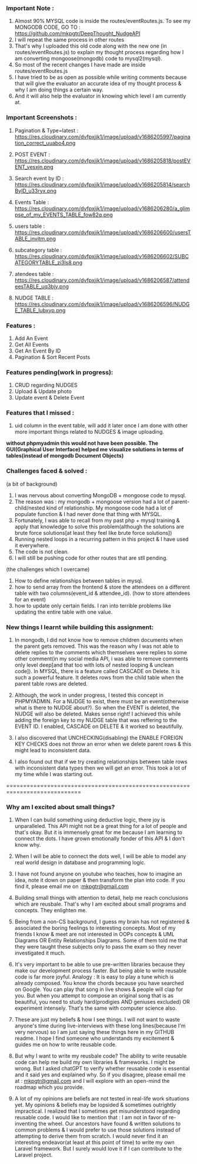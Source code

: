 ### Important Note :

1. Almost 90% MYSQL code is inside the routes/eventRoutes.js. To see my MONGODB CODE, GO TO : https://github.com/mkpgtr/DeepThought_NudgeAPI
2. I will repeat the same process in other routes
3. That's why I uploaded this old code along with the new one (in routes/eventRoutes.js) to explain my thought process regarding how I am converting mongoose(mongodb) code to mysql2(mysql).  
4. So most of the recent changes I have made are inside routes/eventRoutes.js
5. I have tried to be as open as possible while writing comments because that will give the evaluator an accurate idea of my thought process & why I am doing things a certain way. 
6. And it will also help the evaluator in knowing which level I am currently at.

### Important Screenshots :

1. Pagination & Type=latest  : https://res.cloudinary.com/dvfpxjjk1/image/upload/v1686205997/pagination_correct_uuabo4.png

2. POST EVENT : https://res.cloudinary.com/dvfpxjjk1/image/upload/v1686205818/postEVENT_vesxjn.png

3. Search event by ID : https://res.cloudinary.com/dvfpxjjk1/image/upload/v1686205814/searchByID_u33ryx.png

4. Events Table : https://res.cloudinary.com/dvfpxjjk1/image/upload/v1686206280/a_glimpse_of_my_EVENTS_TABLE_fow82q.png

5. users table : https://res.cloudinary.com/dvfpxjjk1/image/upload/v1686206600/usersTABLE_invjtm.png

6. subcategory table : https://res.cloudinary.com/dvfpxjjk1/image/upload/v1686206602/SUBCATEGORYTABLE_zi3ls8.png

7. atendees table : https://res.cloudinary.com/dvfpxjjk1/image/upload/v1686206587/attendeesTABLE_uq3bjy.png

8. NUDGE TABLE : https://res.cloudinary.com/dvfpxjjk1/image/upload/v1686206596/NUDGE_TABLE_lubxyp.png
### Features :

1. Add An Event
2. Get All Events
3. Get An Event By ID
4. Pagination & Sort Recent Posts

### Features pending(work in progress):

1. CRUD regarding NUDGES
2. Upload & Update photo
3. Update event & Delete Event

### Features that I missed :
1. uid column in the event table, will add it later once I am done with other more important things related to NUDGES & image uploading. 

**without phpmyadmin this would not have been possible. The GUI(Graphical User Interface) helped me visualize solutions in terms of tables(instead of mongodb Document Objects)**


### Challenges faced & solved :

(a bit of background)

1. I was nervous about converting MongoDB + mongoose code to mysql.
2. The reason was : my mongodb + mongoose version had a lot of parent-child/nested kind of relationship.
    My mongoose code had a lot of populate function & I had never done that thing with MYSQL.
3. Fortunately, I was able to recall from my past php + mysql training & apply that knowledge to solve this problem(although the solutions are brute force solutions[at least they feel like brute force solutions])
4. Running nested loops in a recurring pattern in this project & I have used it everywhere.
5. The code is not clean.
6. I will still be pushing code for other routes that are stll pending. 

(the challenges which I overcame)

1. How to define relationships between tables in mysql.
2. how to send array from the frontend & store the attendees on a different table with two columns(event_id & attendee_id). (how to store attendees for an event)
 3. how to update only certain fields. I ran into terrible problems like updating the entire table with one value.
 
### New things I learnt while building this assignment:

1. In mongodb, I did not know how to remove children documents when the parent gets removed. This was the reason why I was not able to delete replies to the comments which themselves were replies to some other comment(in my social media API, i was able to remove comments only level deep[and that too with lots of nested looping & unclean code]). In MYSQL, there is a feature called CASCADE on Delete. It is such a powerful feature. It deletes rows from the child table when the parent table rows are deleted.

2. Although, the work in under progress, I tested this concept in PHPMYADMIN. For a NUDGE to exist, there must be an event(otherwise what is there to NUDGE about?). So when the EVENT is deleted, the NUDGE will also be deleted. Makes sense right! I achieved this while adding the foreign key to my NUDGE table that was reffering to the EVENT ID. I enabled, CASCADE on DELETE & it worked so beautifully.

3. I also discovered that UNCHECKING(disabling) the ENABLE FOREIGN KEY CHECKS does not throw an error when we delete parent rows & this might lead to inconsistent data.

4. I also found out that if we try creating relationships between table rows with inconsistent data types then we will get an error. This took a lot of my time while I was starting out.

============================================================================



### Why am I excited about small things?

1. When I can build something using deductive logic, there joy is unparalleled. This API might not be a great thing for a lot of people and that's okay. But it is immensely great for me because I am learning to connect the dots. I have grown emotionally fonder of this API & I don't know why.

2. When I will be able to connect the dots well, I will be able to model any real world design in database and programming logic. 

3. I have not found anyone on youtube who teaches, how to imagine an idea, note it down on paper & then transform the plan into code. If you find it, please email me on :mkpgtr@gmail.com

4. Building small things with attention to detail, help me reach conclusions which are reusbale. That's why I am excited about small programs and concepts. They enlighten me. 

5. Being from a non-CS background, I guess my brain has not registered & associated the boring feelings to interesting concepts. Most of my friends I know & meet are not interested in OOPs concepts & UML Diagrams OR Entity Relationships Diagrams. Some of them told me that they were taught these subjects only to pass the exam so they never investigated it much.

6. It's very important to be able to use pre-written libraries because they make our development process faster. But being able to write reusable code is far more joyful. Analogy : It is easy to play a tune which is already composed. You know the chords because you have searched on Google. You can play that song in live shows & people will clap for you. But when you attempt to compose an original song that is as beautiful, you need to study hard(prodigies AND geniuses excluded) OR experiment intensely. That's the same with computer science also.

7. These are just my beliefs & how I see things. I will not want to waste anyone's time during live-interviews with these long lines(because I'm very nervous) so I am just saying these things here in my GITHUB readme. I hope I find someone who understands my excitement & guides me on how to write reusable code. 

8. But why I want to write my reusbale code? The ability to write reusable code can help me build my own libraries & frameworks. I might be wrong. But I asked chatGPT to verify whether reusable code is essential and it said yes and explained why. So if you disagree, please email me at : mkpgtr@gmail.com and I will explore with an open-mind the roadmap which you provide.

9. A lot of my opinions are beliefs are not tested in real-life work situations yet. My opinions & beliefs may be lopsided & sometimes outrightly impractical. I realized that I sometimes get misunderstood regarding reusable code. I would like to mention that : I am not in favor of re-inventing the wheel. Our ancestors have found & written solutions to common problems & I would prefer to use those solutions instead of attempting to derive them from scratch. I would never find it an interesting endeavor(at least at this point of time) to write my own Laravel framework. But I surely would love it if I can contribute to the Laravel project.
